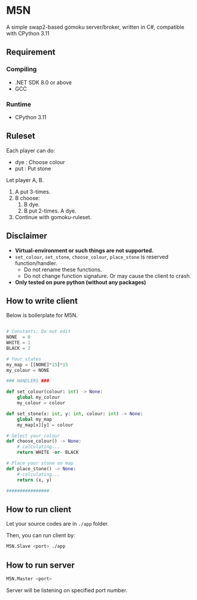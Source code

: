 # M5N

A simple swap2-based gomoku server/broker, written in C#, compatible with CPython 3.11

## Requirement

### Compiling

- .NET SDK 8.0 or above
- GCC

### Runtime

- CPython 3.11

## Ruleset

Each player can do:

- dye : Choose colour
- put : Put stone

Let player A, B.

1. A put 3-times.
2. B choose:
    1. B dye.
    2. B put 2-times. A dye.
3. Continue with gomoku-ruleset.

## Disclaimer

- **Virtual-environment or such things are not supported.**
- `set_colour`, `set_stone`, `choose_colour`, `place_stone` is reserved function/handler.
  - Do not rename these functions.
  - Do not change function signature. Or may cause the client to crash.
- **Only tested on pure python (without any packages)**

## How to write client

Below is boilerplate for M5N.

```python

# Constants; Do not edit
NONE  = 0
WHITE = 1
BLACK = 2

# Your states
my_map = [[NONE]*15]*15
my_colour = NONE

### HANDLERS ###

def set_colour(colour: int) -> None:
    global my_colour
    my_colour = colour

def set_stone(x: int, y: int, colour: int) -> None:
    global my_map
    my_map[x][y] = colour

# Select your colour
def choose_colour() -> None:
    # calculating...
    return WHITE -or- BLACK

# Place your stone on map
def place_stone() -> None:
    # calculating...
    return (x, y)

################

```

## How to run client

Let your source codes are in `./app` folder.

Then, you can run client by:

```sh
M5N.Slave <port> ./app
```

## How to run server

```sh
M5N.Master <port>
```

Server will be listening on specified port number. 
